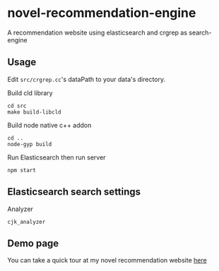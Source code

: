 # novel-recommendation-engine
A recommendation website using elasticsearch and crgrep as search-engine

## Usage

Edit `src/crgrep.cc`'s dataPath to your data's directory.

Build cld library
```
cd src
make build-libcld
```

Build node native c++ addon
```
cd ..
node-gyp build
```

Run Elasticsearch then run server
```
npm start
```
## Elasticsearch search settings

Analyzer
```
cjk_analyzer
```

## Demo page
You can take a quick tour at my novel recommendation website [here](findmynovel.csie.io)
